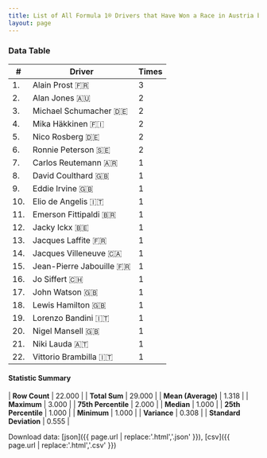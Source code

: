 ```yaml
---
title: List of All Formula 1® Drivers that Have Won a Race in Austria by Number of Times
layout: page
---
```


<canvas id="chart" width="400" height="180"></canvas>
<script>
var data = {
    "datasets": [
        {
            "backgroundColor": [
                "#f3a935",
                "#f3a935",
                "#f3a935",
                "#f3a935",
                "#f3a935",
                "#f3a935",
                "#f3a935",
                "#f3a935",
                "#f3a935",
                "#f3a935",
                "#f3a935",
                "#f3a935",
                "#f3a935",
                "#f3a935",
                "#f3a935",
                "#f3a935",
                "#f3a935",
                "#f3a935",
                "#f3a935",
                "#f3a935",
                "#f3a935",
                "#f3a935"
            ],
            "borderColor": [
                "#f68639",
                "#f68639",
                "#f68639",
                "#f68639",
                "#f68639",
                "#f68639",
                "#f68639",
                "#f68639",
                "#f68639",
                "#f68639",
                "#f68639",
                "#f68639",
                "#f68639",
                "#f68639",
                "#f68639",
                "#f68639",
                "#f68639",
                "#f68639",
                "#f68639",
                "#f68639",
                "#f68639",
                "#f68639"
            ],
            "borderWidth": 1,
            "data": [
                3.0,
                2.0,
                2.0,
                2.0,
                2.0,
                2.0,
                1.0,
                1.0,
                1.0,
                1.0,
                1.0,
                1.0,
                1.0,
                1.0,
                1.0,
                1.0,
                1.0,
                1.0,
                1.0,
                1.0,
                1.0,
                1.0
            ],
            "label": "Times"
        }
    ],
    "labels": [
        "Alain Prost",
        "Alan Jones",
        "Michael Schumacher",
        "Mika Häkkinen",
        "Nico Rosberg",
        "Ronnie Peterson",
        "Carlos Reutemann",
        "David Coulthard",
        "Eddie Irvine",
        "Elio de Angelis",
        "Emerson Fittipaldi",
        "Jacky Ickx",
        "Jacques Laffite",
        "Jacques Villeneuve",
        "Jean-Pierre Jabouille",
        "Jo Siffert",
        "John Watson",
        "Lewis Hamilton",
        "Lorenzo Bandini",
        "Nigel Mansell",
        "Niki Lauda",
        "Vittorio Brambilla"
    ]
};
var options = {
  legend: {
    display: false
  },
  scales: {
    xAxes: [{
      ticks: {
        beginAtZero: true,
        maxRotation: 180,
        display: window.innerWidth > 800
      }
    }],
    yAxes: [{
      ticks: {
        beginAtZero: true
      }
    }]
  },
  onResize: function(chart, size) {
    chart.options.scales.xAxes[0].ticks.display = size.width > 800;
  }
};
var chart = new Chart("chart", {
    data: data,
    type: 'bar',
    options: options
});
</script>



### Data Table

| # | Driver | Times |
|--|--|--|
| 1. | Alain Prost 🇫🇷 | 3 |
| 2. | Alan Jones 🇦🇺 | 2 |
| 3. | Michael Schumacher 🇩🇪 | 2 |
| 4. | Mika Häkkinen 🇫🇮 | 2 |
| 5. | Nico Rosberg 🇩🇪 | 2 |
| 6. | Ronnie Peterson 🇸🇪 | 2 |
| 7. | Carlos Reutemann 🇦🇷 | 1 |
| 8. | David Coulthard 🇬🇧 | 1 |
| 9. | Eddie Irvine 🇬🇧 | 1 |
| 10. | Elio de Angelis 🇮🇹 | 1 |
| 11. | Emerson Fittipaldi 🇧🇷 | 1 |
| 12. | Jacky Ickx 🇧🇪 | 1 |
| 13. | Jacques Laffite 🇫🇷 | 1 |
| 14. | Jacques Villeneuve 🇨🇦 | 1 |
| 15. | Jean-Pierre Jabouille 🇫🇷 | 1 |
| 16. | Jo Siffert 🇨🇭 | 1 |
| 17. | John Watson 🇬🇧 | 1 |
| 18. | Lewis Hamilton 🇬🇧 | 1 |
| 19. | Lorenzo Bandini 🇮🇹 | 1 |
| 20. | Nigel Mansell 🇬🇧 | 1 |
| 21. | Niki Lauda 🇦🇹 | 1 |
| 22. | Vittorio Brambilla 🇮🇹 | 1 |

#### Statistic Summary

| **Row Count** | 22.000 |
| **Total Sum** | 29.000 |
| **Mean (Average)** | 1.318 |
| **Maximum** | 3.000 |
| **75th Percentile** | 2.000 |
| **Median** | 1.000 |
| **25th Percentile** | 1.000 |
| **Minimum** | 1.000 |
| **Variance** | 0.308 |
| **Standard Deviation** | 0.555 |

Download data: [json]({{ page.url | replace:'.html','.json' }}), [csv]({{ page.url | replace:'.html','.csv' }})
